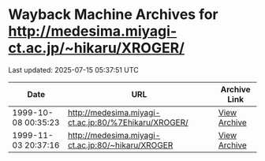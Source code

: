 # Wayback Machine Archives for http://medesima.miyagi-ct.ac.jp/~hikaru/XROGER/

Last updated: 2025-07-15 05:37:51 UTC

| Date | URL | Archive Link |
|------|-----|---------------|
| 1999-10-08 00:35:23 | http://medesima.miyagi-ct.ac.jp:80/%7Ehikaru/XROGER/ | [View Archive](https://web.archive.org/web/19991008003523/http://medesima.miyagi-ct.ac.jp:80/%7Ehikaru/XROGER/) |
| 1999-11-03 20:37:16 | http://medesima.miyagi-ct.ac.jp:80/~hikaru/XROGER | [View Archive](https://web.archive.org/web/19991103203716/http://medesima.miyagi-ct.ac.jp:80/~hikaru/XROGER) |

